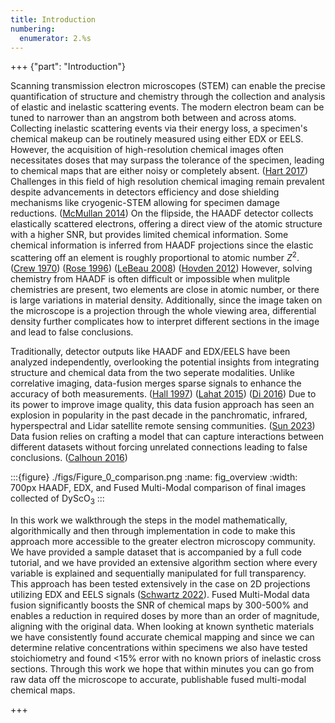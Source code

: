 ```yaml
---
title: Introduction
numbering:
  enumerator: 2.%s
---
```


+++ {"part": "Introduction"} 

Scanning transmission electron microscopes (STEM) can enable the precise quantification of structure and chemistry through the collection and analysis of elastic and inelastic scattering events. The modern electron beam can be tuned to narrower than an angstrom both between and across atoms. Collecting inelastic scattering events via their energy loss, a specimen's chemical makeup can be routinely measured using either EDX or EELS. However, the acquisition of high-resolution chemical images often necessitates doses that may surpass the tolerance of the specimen, leading to chemical maps that are either noisy or completely absent. ([Hart 2017](https://doi.org/10.1038/s41598-017-07709-4)) Challenges in this field of high resolution chemical imaging remain prevalent despite advancements in detectors efficiency and dose shielding mechanisms like cryogenic-STEM allowing for specimen damage reductions. ([McMullan 2014](https://doi.org/10.1016/j.ultramic.2014.08.002)) On the flipside, the HAADF detector collects elastically scattered electrons, offering a direct view of the atomic structure with a higher SNR, but provides limited chemical information. Some chemical information is inferred from HAADF projections since the elastic scattering off an element is roughly proportional to atomic number $Z^2$. ([Crew 1970](https://www.science.org/doi/10.1126/science.168.3937.1338)) ([Rose 1996](https://doi.org/10.1016/0304-3991(96)00020-4)) ([LeBeau 2008](https://doi.org/10.1103/PhysRevLett.100.206101)) ([Hovden 2012](https://doi.org/10.1016/j.ultramic.2012.04.014)) However, solving chemistry from HAADF is often difficult or impossible when mulitple chemistries are present, two elements are close in atomic number, or there is large variations in material density. Additionally, since the image taken on the microscope is a projection through the whole viewing area, differential density further complicates how to interpret different sections in the image and lead to false conclusions.

Traditionally, detector outputs like HAADF and EDX/EELS have been analyzed independently, overlooking the potential insights from integrating structure and chemical data from the two seperate modalities. Unlike correlative imaging, data-fusion merges sparse signals to enhance the accuracy of both measurements. ([Hall 1997](https://doi.org/10.1109/5.554205)) ([Lahat 2015](https://doi.org/10.1109/JPROC.2015.2460697)) ([Di 2016](https://doi.org/10.1137/15M1021404))  Due to its power to improve image quality, this data fusion approach has seen an explosion in popularity in the past decade in the panchromatic, infrared, hyperspectral and Lidar satellite remote sensing communities. ([Sun 2023](https://doi.org/10.1007/s11432-022-3588-0)) Data fusion relies on crafting a model that can capture interactions between different datasets without forcing unrelated connections leading to false conclusions.  ([Calhoun 2016](https://doi.org/10.1016/j.bpsc.2015.12.005))

:::{figure} ./figs/Figure_0_comparison.png
:name: fig_overview
:width: 700px
HAADF, EDX, and Fused Multi-Modal comparison of final images collected of DyScO$_3$
:::

In this work we walkthrough the steps in the model mathematically, algorithmically and then through implementation in code to make this approach more accessible to the greater electron microscopy community.  We have provided a sample dataset that is accompanied by a full code tutorial, and we have provided an extensive algorithm section where every variable is explained and sequentially manipulated for full transparency. This approach has been tested extensively in the case on 2D projections utilizing EDX and EELS signals ([Schwartz 2022](https://doi.org/10.1038/s41524-021-00692-5)). Fused Multi-Modal data fusion significantly boosts the SNR of chemical maps by 300-500% and enables a reduction in required doses by more than an order of magnitude, aligning with the original data. When looking at known synthetic materials we have consistently found accurate chemical mapping and since we can determine relative concentrations within specimens we also have tested stoichiometry and found <15% error with no known priors of inelastic cross sections. Through this work we hope that within minutes you can go from raw data off the microscope to accurate, publishable fused multi-modal chemical maps.

+++